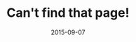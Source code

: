 ---
title: Can't find that page!
layout: page
date: 2015-09-07
permalink: /404.html
description: That's error 404. If you're coming here from another site or a social network, maybe the person who posted the link mistyped it. In the mean time, have a browse through the categories up top—if it's a project I've worked on, a piece of research I've been involved in or something I've dreamt up, it's probably here somewhere ;)
---